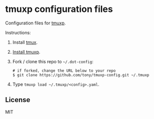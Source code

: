 # tmuxp configuration files

Configuration files for [tmuxp].

Instructions:

1.  Install [tmux].

2.  [Install tmuxp].

3.  Fork / clone this repo to `~/.dot-config`:

    ``` {.sh}
    # if forked, change the URL below to your repo
    $ git clone https://github.com/tony/tmuxp-config.git ~/.tmuxp
    ```

4.  Type `tmuxp load ~/.tmuxp/<config>.yaml`.

  [tmuxp]: https://github.com/tony/tmuxp
  [tmux]: http://tmux.sourceforge.net/
  [Install tmuxp]: http://tmuxp.readthedocs.org/en/latest/quickstart.html

## License

MIT
